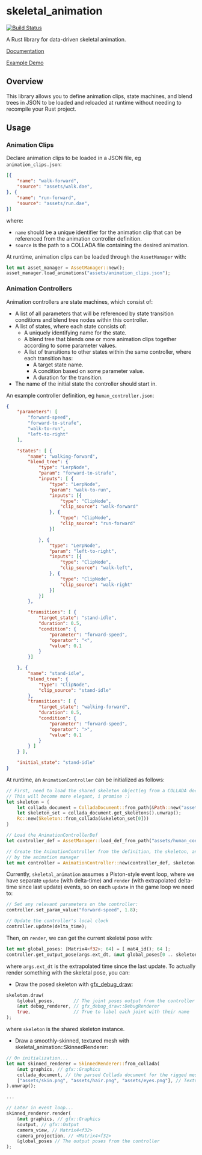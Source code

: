 # skeletal_animation

[![Build Status](https://travis-ci.org/PistonDevelopers/skeletal_animation.png?branch=master)](https://travis-ci.org/PistonDevelopers/skeletal_animation)

A Rust library for data-driven skeletal animation.

[Documentation](http://docs.piston.rs/skeletal_animation/skeletal_animation/)

[Example Demo](https://github.com/stjahns/skeletal_animation_demo)

## Overview

This library allows you to define animation clips, state machines, and blend trees in JSON to be loaded and reloaded at runtime without needing to recompile your Rust project. 

## Usage

### Animation Clips

Declare animation clips to be loaded in a JSON file, eg `animation_clips.json`:

```json
[{
	"name": "walk-forward",
	"source": "assets/walk.dae",
}, {
	"name": "run-forward",
	"source": "assets/run.dae",
}]
```

where:
* `name` should be a unique identifier for the animation clip that can be referenced from the animation controller definition.
* `source` is the path to a COLLADA file containing the desired animation.

At runtime, animation clips can be loaded through the `AssetManager` with:

```Rust
let mut asset_manager = AssetManager::new();
asset_manager.load_animations("assets/animation_clips.json");
```

### Animation Controllers

Animation controllers are state machines, which consist of:
* A list of all parameters that will be referenced by state transition conditions and blend tree nodes within this controller.
* A list of states, where each state consists of:
	* A uniquely identifying name for the state.
	* A blend tree that blends one or more animation clips together according to some parameter values.
	* A list of transitions to other states within the same controller, where each transition has:
		* A target state name.
		* A condition based on some parameter value.
		* A duration for the transition.
* The name of the initial state the controller should start in.

An example controller definition, eg `human_controller.json`:

```json
{
	"parameters": [
		"forward-speed",
		"forward-to-strafe",
		"walk-to-run",
		"left-to-right"
	],

	"states": [ {
		"name": "walking-forward",
		"blend_tree": {
			"type": "LerpNode",
			"param": "forward-to-strafe",
			"inputs": [ {
				"type": "LerpNode",
				"param": "walk-to-run",
				"inputs": [{
					"type": "ClipNode",
					"clip_source": "walk-forward"
				}, {
					"type": "ClipNode",
					"clip_source": "run-forward"
				}]

			}, {
				"type": "LerpNode",
				"param": "left-to-right",
				"inputs": [{
					"type": "ClipNode",
					"clip_source": "walk-left",
				}, {
					"type": "ClipNode",
					"clip_source": "walk-right"
				}]
			}]
		},

		"transitions": [ {
			"target_state": "stand-idle",
			"duration": 0.5,
			"condition": {
				"parameter": "forward-speed",
				"operator": "<",
				"value": 0.1
			}
		}]

	}, {
		"name": "stand-idle",
		"blend_tree": {
			"type": "ClipNode",
			"clip_source": "stand-idle"
		},
		"transitions": [ {
			"target_state": "walking-forward",
			"duration": 0.5,
			"condition": {
				"parameter": "forward-speed",
				"operator": ">",
				"value": 0.1
			}
		} ]
	} ],

	"initial_state": "stand-idle"
}

```

At runtime, an `AnimationController` can be initialized as follows:

```Rust
// First, need to load the shared skeleton object(eg from a COLLADA document)
// This will become more elegant, i promise :)
let skeleton = {
	let collada_document = ColladaDocument::from_path(&Path::new("assets/suit_guy.dae")).unwrap();
	let skeleton_set = collada_document.get_skeletons().unwrap();
	Rc::new(Skeleton::from_collada(&skeleton_set[0]))
}

// Load the AnimationControllerDef
let controller_def = AssetManager::load_def_from_path("assets/human_controller.json").unwrap();

// Create the AnimationController from the definition, the skeleton, and the clips previously loaded 
// by the animation manager
let mut controller = AnimationController::new(controller_def, skeleton.clone(), &asset_manager.animation_clips);
```

Currently, `skeletal_animation` assumes a Piston-style event loop, where we have separate `update` (with delta-time) and `render` (with extrapolated delta-time since last update) events, so on each `update` in the game loop we need to:

```Rust
// Set any relevant parameters on the controller:
controller.set_param_value("forward-speed", 1.8);

// Update the controller's local clock
controller.update(delta_time);
```

Then, on `render`, we can get the current skeletal pose with:

```Rust
let mut global_poses: [Matrix4<f32>; 64] = [ mat4_id(); 64 ];
controller.get_output_pose(args.ext_dt, &mut global_poses[0 .. skeleton.joints.len()]);
```

where `args.ext_dt` is the extrapolated time since the last update. To actually render something with the skeletal pose, you can:

* Draw the posed skeleton with [gfx_debug_draw](https://github.com/PistonDevelopers/gfx-debug-draw):
```Rust
skeleton.draw(
	&global_poses,       // The joint poses output from the controller
	&mut debug_renderer, // gfx_debug_draw::DebugRenderer
	true,                // True to label each joint with their name
);
```
where `skeleton` is the shared skeleton instance.

* Draw a smoothly-skinned, textured mesh with skeletal_animation::SkinnedRenderer:
```Rust
// On initialization...
let mut skinned_renderer = SkinnedRenderer::from_collada(
	&mut graphics, // gfx::Graphics
	collada_document, // the parsed Collada document for the rigged mesh
	["assets/skin.png", "assets/hair.png", "assets/eyes.png"], // Textures for each submesh in the Collada source
).unwrap();

...

// Later in event loop...
skinned_renderer.render(
	&mut graphics, // gfx::Graphics
	&output, // gfx::Output
	camera_view, // Matrix4<f32>
	camera_projection, // <Matrix4<f32>
	&global_poses // The output poses from the controller
);
```
